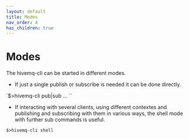 ```yaml
---
layout: default
title: Modes
nav_order: 4
has_children: true
---
```


# Modes

The hivemq-cli can be started in different modes. 
* If just a single publish or subscribe is needed it can be done directly.

`$>hivemq-cli pub|sub ... ``



* If interacting with several clients, using different contextes and publishing and subscribing with them in various ways, 
the shell mode with further sub commands is useful.

``$>hivemq-cli shell``

